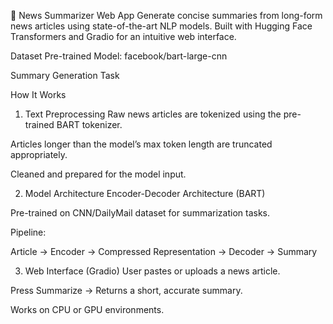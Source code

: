 📰 News Summarizer Web App
Generate concise summaries from long-form news articles using state-of-the-art NLP models.
Built with Hugging Face Transformers and Gradio for an intuitive web interface.

Dataset
Pre-trained Model: facebook/bart-large-cnn

Summary Generation Task

How It Works
1. Text Preprocessing
Raw news articles are tokenized using the pre-trained BART tokenizer.

Articles longer than the model’s max token length are truncated appropriately.

Cleaned and prepared for the model input.

2. Model Architecture
Encoder-Decoder Architecture (BART)

Pre-trained on CNN/DailyMail dataset for summarization tasks.

Pipeline:

Article → Encoder → Compressed Representation → Decoder → Summary

3. Web Interface (Gradio)
User pastes or uploads a news article.

Press Summarize → Returns a short, accurate summary.

Works on CPU or GPU environments.

